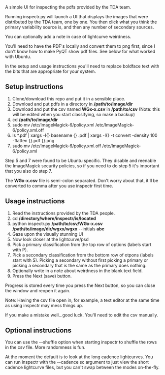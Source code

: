 A simple UI for inspecting the pdfs provided by the TDA team. 

Running inspectr.py will launch a UI that displays the images that were distributed by the TDA team, one by one. You then click what you think the primary variability source is, and then any number of secondary sources. 

You can optionally add a note in case of lightcurve weirdness. 

You'll need to have the PDF's locally and convert them to png first, since I don't know how to make PyQT show pdf files. See below for what worked with Ubuntu.

In the setup and usage instructions you'll need to replace boldface text with the bits that are appropriate for your system.

Setup instructions
------------------
1. Clone/download this repo and put it in a sensible place.
2. Download and put pdfs in a directory in **/path/to/image/dir**
3. Download and put the csv named **WGx-x.csv** in **/path/to/csv** (Note: this will be edited when you start classifying, so make a backup)
4. cd **/path/to/image/dir**
5. sudo mv /etc/ImageMagick-6/policy.xml /etc/ImageMagick-6/policy.xml.off
6. ls *.pdf | xargs -I{} basename {} .pdf | xargs -I{} -t convert -density 100 -flatten {}.pdf {}.png
7. sudo mv /etc/ImageMagick-6/policy.xml.off /etc/ImageMagick-6/policy.xml

Step 5 and 7 were found to be Ubuntu specific. They disable and reenable the ImageMagick security policies, so if you need to do step 5 it's important that you also do step 7.

The **WGx-x.csv** file is semi-colon separated. Don't worry about that, it'll be converted to comma after you use inspectr first time.

Usage instructions
------------------
1. Read the instructions provided by the TDA people.
2. cd **/directory/where/inspectr/is/located**
3. python inspectr.py **/path/to/csv/WGx-x.csv** **/path/to/image/dir/wgxx/wgxx** --initials **abc**
4. Gaze upon the visually stunning UI
5. Now look closer at the lightcurve/psd
6. Pick a primary classification from the top row of options (labels start with P).
7. Pick a secondary classification from the bottom row of otpons (labels start with S). Picking a secondary without first picking a primary or picking a secondary that is the same as the primary does nothing.
8. Optionally write in a note about weirdness in the blank text field.
9. Press the Next (save) button.

Progress is stored every time you press the Next button, so you can close the window and reopen it again. 

Note: Having the csv file open in, for example, a text editor at the same time as using inspectr may mess things up.

If you make a mistake well...good luck. You'll need to edit the csv manually. 

Optional instructions
---------------------
You can use the --shuffle option when starting inspectr to shuffle the rows in the csv file. More randomness is fun. 

At the moment the default is to look at the long cadence lightcurves. You can run inspectr with the --cadence sc argument to just view the short cadence lightcurve files, but you can't swap between the modes on-the-fly. 
